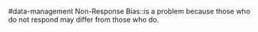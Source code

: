 #data-management 
Non-Response Bias::is a problem because those who do not respond may differ from those who do.
<!--SR:!2024-02-13,1,230-->